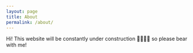 ```yaml
---
layout: page
title: About
permalink: /about/
---
```


Hi! This website will be constantly under construction 🚧👷‍♂️🚧 so please bear with me!
